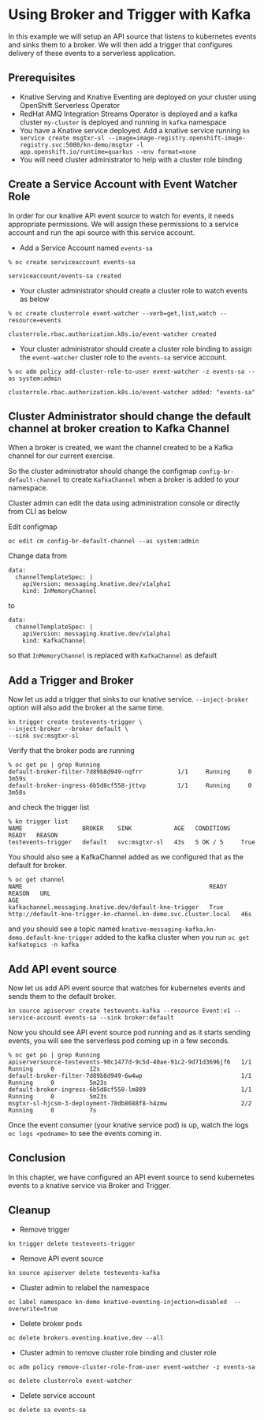 # Using Broker and Trigger with Kafka

In this example we will setup an API source that listens to kubernetes events and sinks them to a broker. We will then add a trigger that configures delivery of these events to a serverless application.

## Prerequisites

* Knative Serving and Knative Eventing are deployed on your cluster using OpenShift Serverless Operator
* RedHat AMQ Integration Streams Operator is deployed and a kafka cluster `my-cluster` is deployed and running in `kafka` namespace
* You have a Knative service deployed. Add a knative service running `kn service create msgtxr-sl --image=image-registry.openshift-image-registry.svc:5000/kn-demo/msgtxr -l app.openshift.io/runtime=quarkus --env format=none`
* You will need cluster administrator to help with a cluster role binding

## Create a Service Account with Event Watcher Role

In order for our knative API event source to watch for events, it needs appropriate permissions. We will assign these permissions to a service account and run the api source with this service account.

* Add a Service Account named `events-sa`

```
% oc create serviceaccount events-sa

serviceaccount/events-sa created
```

* Your cluster administrator should create a cluster role to watch events as below

```
% oc create clusterrole event-watcher --verb=get,list,watch --resource=events

clusterrole.rbac.authorization.k8s.io/event-watcher created
```

* Your cluster administrator should create a cluster role binding to assign the `event-watcher` cluster role to the `events-sa` service account.

```
% oc adm policy add-cluster-role-to-user event-watcher -z events-sa --as system:admin

clusterrole.rbac.authorization.k8s.io/event-watcher added: "events-sa"
```

## Cluster Administrator should change the default channel at broker creation to Kafka Channel

When a broker is created, we want the channel created to be a Kafka channel for our current exercise.

So the cluster administrator should change the configmap `config-br-default-channel` to create `KafkaChannel` when a broker is added to your namespace.

Cluster admin can edit the data using administration console or directly from CLI as below

Edit configmap

```
oc edit cm config-br-default-channel --as system:admin
```

Change data from 
```
data:
  channelTemplateSpec: |
    apiVersion: messaging.knative.dev/v1alpha1
    kind: InMemoryChannel
```
to

```
data:
  channelTemplateSpec: |
    apiVersion: messaging.knative.dev/v1alpha1
    kind: KafkaChannel 
```
so that `InMemoryChannel` is replaced with `KafkaChannel` as default

## Add a Trigger and Broker

Now let us add a trigger that sinks to our knative service. `--inject-broker` option will also add the broker at the same time.

```
kn trigger create testevents-trigger \
--inject-broker --broker default \
--sink svc:msgtxr-sl
```

Verify that the broker pods are running

```
% oc get po | grep Running   
default-broker-filter-7d89b8d949-nqfrr          1/1     Running     0          3m59s
default-broker-ingress-6b5d8cf558-jttvp         1/1     Running     0          3m58s
```

and check the trigger list

```
% kn trigger list
NAME                 BROKER    SINK            AGE   CONDITIONS   READY   REASON
testevents-trigger   default   svc:msgtxr-sl   43s   5 OK / 5     True 
```

You should also see a KafkaChannel added as we configured that as the default for broker.

```
% oc get channel 
NAME                                                     READY   REASON   URL                                                               AGE
kafkachannel.messaging.knative.dev/default-kne-trigger   True             http://default-kne-trigger-kn-channel.kn-demo.svc.cluster.local   46s
```

and you should see a topic named `knative-messaging-kafka.kn-demo.default-kne-trigger` added to the kafka cluster when you run `oc get kafkatopics -n kafka`


## Add API event source 

Now let us add API event source that watches for kubernetes events and sends them to the default broker.

```
kn source apiserver create testevents-kafka --resource Event:v1 --service-account events-sa --sink broker:default
```

Now you should see API event source pod running and as it starts sending events, you will see the serverless pod coming up in a few seconds.

```
% oc get po | grep Running
apiserversource-testevents-90c1477d-9c5d-40ae-91c2-9d71d3696jf6   1/1     Running     0          12s
default-broker-filter-7d89b8d949-6w4wp                            1/1     Running     0          5m23s
default-broker-ingress-6b5d8cf558-lm889                           1/1     Running     0          5m23s
msgtxr-sl-hjcsm-3-deployment-78db8688f8-h4zmw                     2/2     Running     0          7s
```

Once the event consumer (your knative service pod) is up, watch the logs `oc logs <podname>` to see the events coming in.

## Conclusion

In this chapter, we have configured an API event source to send kubernetes events to a knative service via Broker and Trigger.

## Cleanup

* Remove trigger
```
kn trigger delete testevents-trigger
```

* Remove API event source

```
kn source apiserver delete testevents-kafka
```

* Cluster admin to relabel the namespace
```
oc label namespace kn-demo knative-eventing-injection=disabled  --overwrite=true    
```

* Delete broker pods
```
oc delete brokers.eventing.knative.dev --all
```

* Cluster admin to remove cluster role binding and cluster role
  
```
oc adm policy remove-cluster-role-from-user event-watcher -z events-sa
```

```
oc delete clusterrole event-watcher
```


* Delete service account

```
oc delete sa events-sa
```
